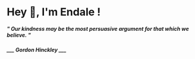 <h1 title="head"> Hey 👋, I'm Endale !</h1>

**<h5><i>" Our kindness may be the most persuasive argument for that which we believe. "</i></h5>**

*<b>___ Gordon Hinckley ___</b>*
